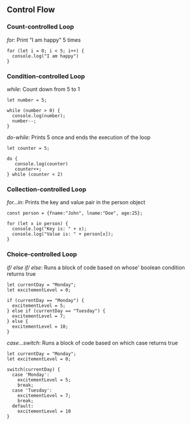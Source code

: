 ## Control Flow

### Count-controlled Loop

_for_: Print "I am happy" 5 times

```
for (let i = 0; i < 5; i++) {
  console.log("I am happy")
}
```

### Condition-controlled Loop

_while_: Count down from 5 to 1

```
let number = 5;

while (number > 0) {
  console.log(number);
  number--;
}
```

_do-while_: Prints 5 once and ends the execution of the loop

```
let counter = 5;

do {
   console.log(counter)
   counter++;
} while (counter < 2)
```

### Collection-controlled Loop

_for...in_: Prints the key and value pair in the person object

```
const person = {fname:"John", lname:"Doe", age:25};

for (let x in person) {
  console.log("Key is: " + x);
  console.log("Value is: " + person[x]);
}
```

### Choice-controlled Loop

_if/ else if/ else_: Runs a block of code based on whose' boolean condition returns true

```
let currentDay = "Monday";
let excitementLevel = 0;

if (currentDay == "Monday") {
  excitementLevel = 5;
} else if (currentDay == "Tuesday") {
  excitementLevel = 7;
} else {
  excitementLevel = 10;
}
```

_case...switch_: Runs a block of code based on which case returns true

```
let currentDay = "Monday";
let excitementLevel = 0;

switch(currentDay) {
  case 'Monday':
    excitementLevel = 5;
    break;
  case 'Tuesday':
    excitementLevel = 7;
    break;
  default:
    excitementLevel = 10
}
```
